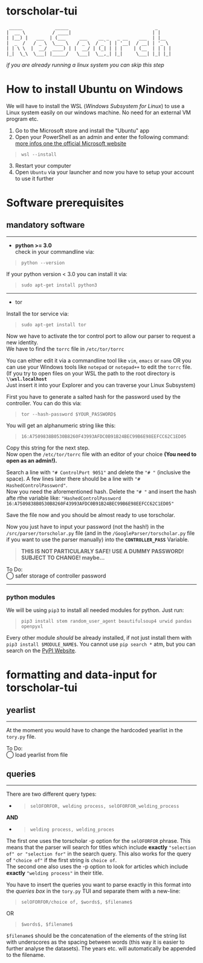 # torscholar-tui


     _____            _____                                _     
    |  __ \          / ____|                              | |    
    | |__) |   ___  | (___     ___    __ _   _ __    ___  | |__  
    |  _  /   / _ \  \___ \   / _ \  / _` | | '__|  / __| | '_ \ 
    | | \ \  |  __/  ____) | |  __/ | (_| | | |    | (__  | | | |
    |_|  \_\  \___| |_____/   \___|  \__,_| |_|     \___| |_| |_|

*if you are already running a linux system you can skip this step*
# How to install Ubuntu on Windows
We will have to install the WSL (*Windows Subsystem for Linux*) to use a Linux system easily on our windows machine. No need for an external VM program etc.

1. Go to the Microsoft store and install the "Ubuntu" app
2. Open your PowerShell as an admin and enter the following command: [more infos one the official Microsoft website](https://docs.microsoft.com/en-us/windows/wsl/install)
>`wsl --install`

3. Restart your computer
4. Open `Ubuntu` via your launcher and now you have to setup your account to use it further

# Software prerequisites
## mandatory software
---
- **python >= 3.0**\
check in your commandline via:
>`python --version`

If your python version < 3.0 you can install it via:
>`sudo apt-get install python3`
---
- tor

Install the tor service via:
>`sudo apt-get install tor`

Now we have to activate the tor control port to allow our parser to request a new identity.\
We have to find the `torrc` file in `/etc/tor/torrc`

You can either edit it via a commandline tool like `vim`, `emacs` or `nano` OR you can use your Windows tools like `notepad` or `notepad++` to edit the `torrc` file.\
(If you try to open files on your WSL the path to the root directory is **`\\wsl.localhost`**\
Just insert it into your Explorer and you can traverse your Linux Subsystem)

First you have to generate a salted hash for the password used by the controller. You can do this via:
>`tor --hash-password $YOUR_PASSWORD$`

You will get an alphanumeric string like this:
>`16:A7509838B0530B8260F43993AFDC0B91B24BEC99B6E98EEFCC62C1ED05`

Copy this string for the next step.\
Now open the `/etc/tor/torrc` file with an editor of your choice **(You need to open as an admin!).**

Search a line with `"# ControlPort 9051"` and delete the `"# "` (inclusive the space). A few lines later there should be a line with `"# HashedControlPassword"`.\
Now you need the aforementioned hash. Delete the `"# "` and insert the hash afte rthe variable like: `"HashedControlPassword 16:A7509838B0530B8260F43993AFDC0B91B24BEC99B6E98EEFCC62C1ED05"`

Save the file now and you should be almost ready to use torscholar.

Now you just have to input your password (not the hash!) in the `/src/parser/torscholar.py` file (and in the `/GoogleParser/torscholar.py` file if you want to use the parser manually) into the **`CONTROLLER_PASS`** Variable.
>**THIS IS NOT PARTICULARLY SAFE! USE A DUMMY PASSWORD! SUBJECT TO CHANGE! maybe...**

To Do:\
&#x25EF; safer storage of controller password

---
### python modules
We will be using `pip3` to install all needed modules for python. Just run: 

>`pip3 install stem random_user_agent beautifulsoup4 urwid pandas openpyxl`

Every other module *should* be already installed, if not just install them with `pip3 install $MODULE_NAME$`. You cannot use `pip search *` atm, but you can search on the [PyPI Website](https://pypi.org).

# formatting and data-input for torscholar-tui
## yearlist
---
At the moment you would have to change the hardcoded yearlist in the `tory.py` file.

To Do:\
&#x25EF; load yearlist from file

## queries
---
There are two different query types:
- >`selOFORFOR, welding process, selOFORFOR_welding_process`

**AND**

- >`welding process, welding_proces`

The first one uses the torscholar -p option for the `selOFORFOR` phrase. This means that the parser will search for titles which include **exactly** `"selection of" or "selection for"` in the search query. This also works for the query of `"choice of"` if the first string is `choice of`.\
The second one also uses the -p option to look for articles which include **exactly** `"welding process"` in their title.

You have to insert the queries you want to parse exactly in this format into the *queries box* in the `tory.py` TUI and separate them with a new-line:

> `selOFORFOR/choice of, $words$, $filename$`

OR

> `$words$, $filename$`

`$filename$` should be the concatenation of the elements of the string list with underscores as the spacing between words (this way it is easier to further analyse the datasets). The years etc. will automatically be appended to the filename.